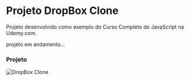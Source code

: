 # Projeto DropBox Clone



Projeto desenvolvido como exemplo do Curso Completo de JavaScript na Udemy.com.  

projeto em andamento...

### Projeto
![DropBox Clone](https://firebasestorage.googleapis.com/v0/b/hcode-com-br.appspot.com/o/DropBoxClone.jpg?alt=media&token=d59cad0c-440d-4516-88f2-da904b9bb443)

